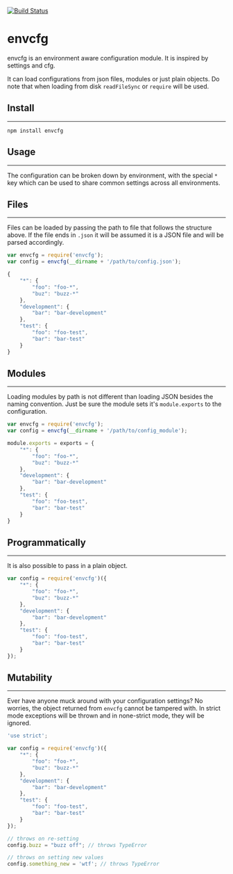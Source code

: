  [![Build Status](https://secure.travis-ci.org/gjohnson/envcfg.png?branch=master)](http://travis-ci.org/gjohnson/envcfg)

# envcfg

envcfg is an environment aware configuration module. It is inspired by settings and cfg.

It can load configurations from json files, modules or just plain objects. Do note that when loading from disk `readFileSync` or `require` will be used.

## Install
*****

```shell
npm install envcfg
```

## Usage
*****

The configuration can be broken down by environment, with the special `*` key which can be used to share common settings across all environments.

## Files
*****

Files can be loaded by passing the path to file that follows the structure above. If the file ends in `.json` it will be assumed it is a JSON file and will be parsed accordingly. 

```javascript
var envcfg = require('envcfg');
var config = envcfg(__dirname + '/path/to/config.json');
```

```javascript
{
	"*": {
		"foo": "foo-*",
		"buz": "buzz-*"
	},
	"development": {
		"bar": "bar-development"
	},
	"test": {
		"foo": "foo-test",
		"bar": "bar-test"
	}
}
```

## Modules
*****

Loading modules by path is not different than loading JSON besides the naming convention. Just be sure the module sets it's `module.exports` to the configuration.

```javascript
var envcfg = require('envcfg');
var config = envcfg(__dirname + '/path/to/config_module');
```

```javascript
module.exports = exports = {
	"*": {
		"foo": "foo-*",
		"buz": "buzz-*"
	},
	"development": {
		"bar": "bar-development"
	},
	"test": {
		"foo": "foo-test",
		"bar": "bar-test"
	}
}
```

## Programmatically
*****

It is also possible to pass in a plain object.

```javascript
var config = require('envcfg')({
	"*": {
		"foo": "foo-*",
		"buz": "buzz-*"
	},
	"development": {
		"bar": "bar-development"
	},
	"test": {
		"foo": "foo-test",
		"bar": "bar-test"
	}
});
```

## Mutability
*****

Ever have anyone muck around with your configuration settings? No worries, the object returned from `envcfg` cannot be tampered with. In strict mode exceptions will be thrown and in none-strict mode, they will be ignored.

```javascript
'use strict';

var config = require('envcfg')({
	"*": {
		"foo": "foo-*",
		"buz": "buzz-*"
	},
	"development": {
		"bar": "bar-development"
	},
	"test": {
		"foo": "foo-test",
		"bar": "bar-test"
	}
});

// throws on re-setting
config.buzz = "buzz off"; // throws TypeError

// throws on setting new values
config.something_new = 'wtf'; // throws TypeError
```












